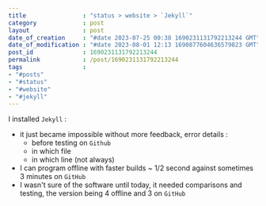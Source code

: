 ```yaml
---
title                : "status > website > `Jekyll`"
category             : post
layout               : post
date_of_creation     : "#date 2023-07-25 00:38 1690231131792213244 GMT"
date_of_modification : "#date 2023-08-01 12:13 1690877604636579823 GMT"
post_id              : 1690231131792213244
permalink            : /post/1690231131792213244
tags                 : 
- "#posts"
- "#status"
- "#website"
- "#jekyll"
---
```


I installed `Jekyll` :
- it just became impossible without more feedback, error details : 
  - before testing on `Github` 
  - in which file
  - in which line (not always)
- I can program offline with faster builds ~ 1/2 second against sometimes 3 minutes on `GitHub`
- I wasn't sure of the software until today, it needed comparisons and testing, the version being 4 offline and 3 on `GitHub` 